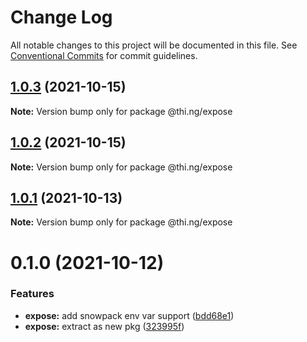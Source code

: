 # Change Log

All notable changes to this project will be documented in this file.
See [Conventional Commits](https://conventionalcommits.org) for commit guidelines.

## [1.0.3](https://github.com/thi-ng/umbrella/compare/@thi.ng/expose@1.0.2...@thi.ng/expose@1.0.3) (2021-10-15)

**Note:** Version bump only for package @thi.ng/expose





## [1.0.2](https://github.com/thi-ng/umbrella/compare/@thi.ng/expose@1.0.1...@thi.ng/expose@1.0.2) (2021-10-15)

**Note:** Version bump only for package @thi.ng/expose





## [1.0.1](https://github.com/thi-ng/umbrella/compare/@thi.ng/expose@0.1.0...@thi.ng/expose@1.0.1) (2021-10-13)

**Note:** Version bump only for package @thi.ng/expose





# 0.1.0 (2021-10-12)


### Features

* **expose:** add snowpack env var support ([bdd68e1](https://github.com/thi-ng/umbrella/commit/bdd68e199924e10635347358145dc1b369799749))
* **expose:** extract as new pkg ([323995f](https://github.com/thi-ng/umbrella/commit/323995fd70981a7e4d33f029f829ed0d0e3ce0bb))
